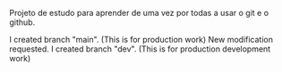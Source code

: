 Projeto de estudo para aprender de uma vez por todas a usar o git e o github.

I created branch "main". (This is for production work)
New modification requested.
I created branch "dev". (This is for production development work)